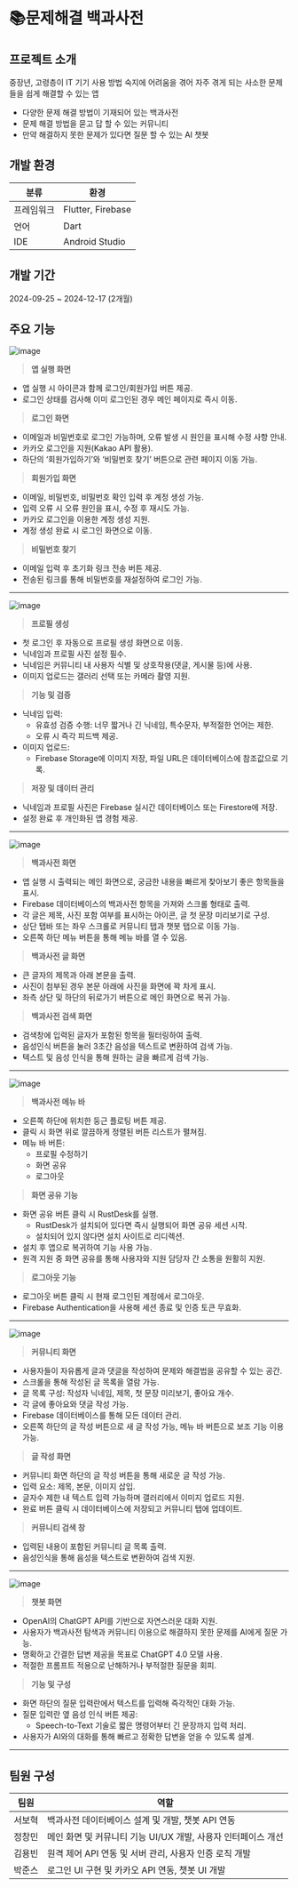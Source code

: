 # 📚문제해결 백과사전  

  
## 프로젝트 소개
중장년, 고령층이 IT 기기 사용 방법 숙지에 어려움을 겪어 자주 겪게 되는 사소한 문제들을 쉽게 해결할 수 있는 앱  
- 다양한 문제 해결 방법이 기재되어 있는 백과사전  
- 문제 해결 방법을 묻고 답 할 수 있는 커뮤니티  
- 만약 해결하지 못한 문제가 있다면 질문 할 수 있는 AI 챗봇  


## 개발 환경
|분류|환경|
|------|---|
|프레임워크|Flutter, Firebase|
|언어|Dart|
|IDE|Android Studio|

## 개발 기간
2024-09-25 ~ 2024-12-17 (2개월)


## 주요 기능
![image](https://github.com/user-attachments/assets/35a08a96-9013-42a9-861e-c45aef103176)
> **앱 실행 화면**
- 앱 실행 시 아이콘과 함께 로그인/회원가입 버튼 제공.
- 로그인 상태를 검사해 이미 로그인된 경우 메인 페이지로 즉시 이동.

>**로그인 화면**
- 이메일과 비밀번호로 로그인 가능하며, 오류 발생 시 원인을 표시해 수정 사항 안내.
- 카카오 로그인을 지원(Kakao API 활용).
- 하단의 ‘회원가입하기’와 ‘비밀번호 찾기’ 버튼으로 관련 페이지 이동 가능.

>**회원가입 화면**
- 이메일, 비밀번호, 비밀번호 확인 입력 후 계정 생성 가능.
- 입력 오류 시 오류 원인을 표시, 수정 후 재시도 가능.
- 카카오 로그인을 이용한 계정 생성 지원.
- 계정 생성 완료 시 로그인 화면으로 이동.

>**비밀번호 찾기**
- 이메일 입력 후 초기화 링크 전송 버튼 제공.
- 전송된 링크를 통해 비밀번호를 재설정하여 로그인 가능.
--------
![image](https://github.com/user-attachments/assets/6516f49c-5ea6-4f74-8e8b-396df799ffc7)
>**프로필 생성**  
- 첫 로그인 후 자동으로 프로필 생성 화면으로 이동.  
- 닉네임과 프로필 사진 설정 필수.  
- 닉네임은 커뮤니티 내 사용자 식별 및 상호작용(댓글, 게시물 등)에 사용.  
- 이미지 업로드는 갤러리 선택 또는 카메라 촬영 지원.  

>**기능 및 검증**  
- 닉네임 입력:  
  - 유효성 검증 수행: 너무 짧거나 긴 닉네임, 특수문자, 부적절한 언어는 제한.  
  - 오류 시 즉각 피드백 제공.  
- 이미지 업로드:  
  - Firebase Storage에 이미지 저장, 파일 URL은 데이터베이스에 참조값으로 기록.  

>**저장 및 데이터 관리**  
- 닉네임과 프로필 사진은 Firebase 실시간 데이터베이스 또는 Firestore에 저장.  
- 설정 완료 후 개인화된 앱 경험 제공.  
--------
![image](https://github.com/user-attachments/assets/82719744-5c1c-40d5-8da8-654dc26f5a6d)
>**백과사전 화면**  
- 앱 실행 시 출력되는 메인 화면으로, 궁금한 내용을 빠르게 찾아보기 좋은 항목들을 표시.  
- Firebase 데이터베이스의 백과사전 항목을 가져와 스크롤 형태로 출력.  
- 각 글은 제목, 사진 포함 여부를 표시하는 아이콘, 글 첫 문장 미리보기로 구성.  
- 상단 탭바 또는 좌우 스크롤로 커뮤니티 탭과 챗봇 탭으로 이동 가능.  
- 오른쪽 하단 메뉴 버튼을 통해 메뉴 바를 열 수 있음.  

>**백과사전 글 화면**  
- 큰 글자의 제목과 아래 본문을 출력.  
- 사진이 첨부된 경우 본문 아래에 사진을 화면에 꽉 차게 표시.  
- 좌측 상단 및 하단의 뒤로가기 버튼으로 메인 화면으로 복귀 가능.  

>**백과사전 검색 화면**  
- 검색창에 입력된 글자가 포함된 항목을 필터링하여 출력.  
- 음성인식 버튼을 눌러 3초간 음성을 텍스트로 변환하여 검색 가능.  
- 텍스트 및 음성 인식을 통해 원하는 글을 빠르게 검색 가능.  
--------
![image](https://github.com/user-attachments/assets/76905d7b-b481-4d8e-aeec-83a1ae677320)
>**백과사전 메뉴 바**  
- 오른쪽 하단에 위치한 둥근 플로팅 버튼 제공.  
- 클릭 시 화면 위로 깔끔하게 정렬된 버튼 리스트가 펼쳐짐.  
- 메뉴 바 버튼:  
  - 프로필 수정하기  
  - 화면 공유  
  - 로그아웃  

>**화면 공유 기능**  
- 화면 공유 버튼 클릭 시 RustDesk를 실행.  
  - RustDesk가 설치되어 있다면 즉시 실행되어 화면 공유 세션 시작.  
  - 설치되어 있지 않다면 설치 사이트로 리디렉션.  
- 설치 후 앱으로 복귀하여 기능 사용 가능.  
- 원격 지원 중 화면 공유를 통해 사용자와 지원 담당자 간 소통을 원활히 지원.  

>**로그아웃 기능**  
- 로그아웃 버튼 클릭 시 현재 로그인된 계정에서 로그아웃.  
- Firebase Authentication을 사용해 세션 종료 및 인증 토큰 무효화.  
--------
![image](https://github.com/user-attachments/assets/6b97d752-55c5-4e39-9891-b7d77ecfdfb2)
>**커뮤니티 화면**  
- 사용자들이 자유롭게 글과 댓글을 작성하여 문제와 해결법을 공유할 수 있는 공간.  
- 스크롤을 통해 작성된 글 목록을 열람 가능.  
- 글 목록 구성: 작성자 닉네임, 제목, 첫 문장 미리보기, 좋아요 개수.  
- 각 글에 좋아요와 댓글 작성 가능.  
- Firebase 데이터베이스를 통해 모든 데이터 관리.  
- 오른쪽 하단의 글 작성 버튼으로 새 글 작성 가능, 메뉴 바 버튼으로 보조 기능 이용 가능.  

>**글 작성 화면**  
- 커뮤니티 화면 하단의 글 작성 버튼을 통해 새로운 글 작성 가능.  
- 입력 요소: 제목, 본문, 이미지 삽입.  
- 글자수 제한 내 텍스트 입력 가능하며 갤러리에서 이미지 업로드 지원.  
- 완료 버튼 클릭 시 데이터베이스에 저장되고 커뮤니티 탭에 업데이트.  

>**커뮤니티 검색 창**  
- 입력된 내용이 포함된 커뮤니티 글 목록 출력.  
- 음성인식을 통해 음성을 텍스트로 변환하여 검색 지원.  
--------
![image](https://github.com/user-attachments/assets/56d4a4ec-92a5-4b5d-a561-517064301671)
>**챗봇 화면**  
- OpenAI의 ChatGPT API를 기반으로 자연스러운 대화 지원.  
- 사용자가 백과사전 탐색과 커뮤니티 이용으로 해결하지 못한 문제를 AI에게 질문 가능.  
- 명확하고 간결한 답변 제공을 목표로 ChatGPT 4.0 모델 사용.  
- 적절한 프롬프트 적용으로 난해하거나 부적절한 질문을 회피.  

>**기능 및 구성**  
- 화면 하단의 질문 입력란에서 텍스트를 입력해 즉각적인 대화 가능.  
- 질문 입력란 옆 음성 인식 버튼 제공:  
  - Speech-to-Text 기술로 짧은 명령어부터 긴 문장까지 입력 처리.  
- 사용자가 AI와의 대화를 통해 빠르고 정확한 답변을 얻을 수 있도록 설계.  

--------
## 팀원 구성
|팀원|역할|
|------|---|
|서보혁|백과사전 데이터베이스 설계 및 개발, 챗봇 API 연동|
|정창민|메인 화면 및 커뮤니티 기능 UI/UX 개발, 사용자 인터페이스 개선|
|김용빈|원격 제어 API 연동 및 서버 관리, 사용자 인증 로직 개발|
|박준스|로그인 UI 구현 및 카카오 API 연동, 챗봇 UI 개발|

